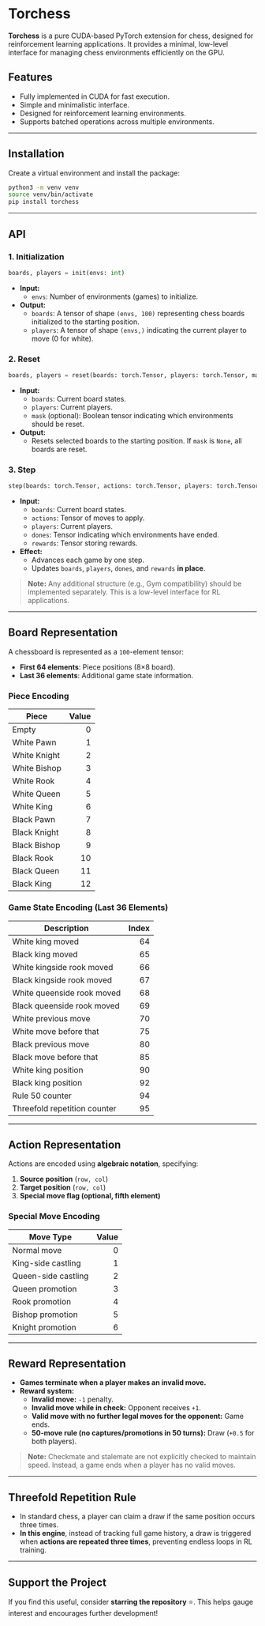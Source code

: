 
# Torchess  

**Torchess** is a pure CUDA-based PyTorch extension for chess, designed for reinforcement learning applications. It provides a minimal, low-level interface for managing chess environments efficiently on the GPU.  

## Features  
- Fully implemented in CUDA for fast execution.  
- Simple and minimalistic interface.  
- Designed for reinforcement learning environments.  
- Supports batched operations across multiple environments.  

---

## Installation  

Create a virtual environment and install the package:  
```bash
python3 -m venv venv
source venv/bin/activate
pip install torchess
```

---

## API  

### 1. **Initialization**  
```python
boards, players = init(envs: int)
```
- **Input:**  
  - `envs`: Number of environments (games) to initialize.  
- **Output:**  
  - `boards`: A tensor of shape `(envs, 100)` representing chess boards initialized to the starting position.  
  - `players`: A tensor of shape `(envs,)` indicating the current player to move (0 for white).  

### 2. **Reset**  
```python
boards, players = reset(boards: torch.Tensor, players: torch.Tensor, mask: torch.Tensor | None = None)
```
- **Input:**  
  - `boards`: Current board states.  
  - `players`: Current players.  
  - `mask` (optional): Boolean tensor indicating which environments should be reset.  
- **Output:**  
  - Resets selected boards to the starting position. If `mask` is `None`, all boards are reset.  

### 3. **Step**  
```python
step(boards: torch.Tensor, actions: torch.Tensor, players: torch.Tensor, dones: torch.Tensor, rewards: torch.Tensor)
```
- **Input:**  
  - `boards`: Current board states.  
  - `actions`: Tensor of moves to apply.  
  - `players`: Current players.  
  - `dones`: Tensor indicating which environments have ended.  
  - `rewards`: Tensor storing rewards.  
- **Effect:**  
  - Advances each game by one step.  
  - Updates `boards`, `players`, `dones`, and `rewards` **in place**.  

> **Note:** Any additional structure (e.g., Gym compatibility) should be implemented separately. This is a low-level interface for RL applications.  

---

## Board Representation  

A chessboard is represented as a `100`-element tensor:  
- **First 64 elements**: Piece positions (8×8 board).  
- **Last 36 elements**: Additional game state information.  

### **Piece Encoding**  

| Piece            | Value |
|-----------------|------:|
| Empty           | 0     |
| White Pawn      | 1     |
| White Knight    | 2     |
| White Bishop    | 3     |
| White Rook      | 4     |
| White Queen     | 5     |
| White King      | 6     |
| Black Pawn      | 7     |
| Black Knight    | 8     |
| Black Bishop    | 9     |
| Black Rook      | 10    |
| Black Queen     | 11    |
| Black King      | 12    |

### **Game State Encoding (Last 36 Elements)**  

| Description                      | Index |
|----------------------------------|------:|
| White king moved                | 64    |
| Black king moved                | 65    |
| White kingside rook moved        | 66    |
| Black kingside rook moved        | 67    |
| White queenside rook moved       | 68    |
| Black queenside rook moved       | 69    |
| White previous move              | 70    |
| White move before that           | 75    |
| Black previous move              | 80    |
| Black move before that           | 85    |
| White king position              | 90    |
| Black king position              | 92    |
| Rule 50 counter                  | 94    |
| Threefold repetition counter     | 95    |

---

## Action Representation  

Actions are encoded using **algebraic notation**, specifying:  
1. **Source position** (`row, col`)  
2. **Target position** (`row, col`)  
3. **Special move flag (optional, fifth element)**  

### **Special Move Encoding**  

| Move Type         | Value |
|------------------|------:|
| Normal move     | 0     |
| King-side castling | 1     |
| Queen-side castling | 2     |
| Queen promotion | 3     |
| Rook promotion  | 4     |
| Bishop promotion | 5     |
| Knight promotion | 6     |

---

## Reward Representation  

- **Games terminate when a player makes an invalid move.**  
- **Reward system:**  
  - **Invalid move:** `-1` penalty.  
  - **Invalid move while in check:** Opponent receives `+1`.  
  - **Valid move with no further legal moves for the opponent:** Game ends.  
  - **50-move rule (no captures/promotions in 50 turns):** Draw (`+0.5` for both players).  

> **Note:** Checkmate and stalemate are not explicitly checked to maintain speed. Instead, a game ends when a player has no valid moves.  

---

## Threefold Repetition Rule  

- In standard chess, a player can claim a draw if the same position occurs three times.  
- **In this engine**, instead of tracking full game history, a draw is triggered when **actions are repeated three times**, preventing endless loops in RL training.  

---

## Support the Project  

If you find this useful, consider **starring the repository** ⭐. This helps gauge interest and encourages further development!  

